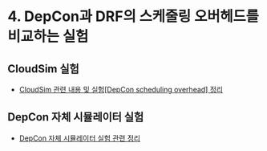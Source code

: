 # 4. DepCon과 DRF의 스케줄링 오버헤드를 비교하는 실험  
## CloudSim 실험
* [CloudSim 관련 내용 및 실험[DepCon scheduling overhead] 정리](https://github.com/kiiimes/DepCon/tree/master/experiment/scheduling_overhead/4_experiment/cloudsim_experiment)

## DepCon 자체 시뮬레이터 실험 
* [DepCon 자체 시뮬레이터 실험 관련 정리](https://github.com/kiiimes/DepCon/tree/master/experiment/scheduling_overhead/4_experiment/simulation)
